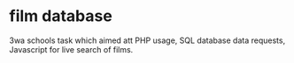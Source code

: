 # film database

3wa schools task which aimed att PHP usage, SQL database data requests, Javascript for live search of films. 
